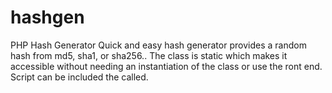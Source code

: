 # hashgen
PHP Hash Generator
Quick and easy hash generator provides a random hash from md5, sha1, or sha256..
The class is static which makes it accessible without needing an instantiation of the class or use the ront end.
Script can be included the called. 

